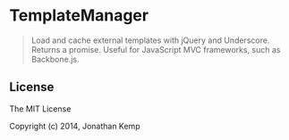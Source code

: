 # TemplateManager

> Load and cache external templates with jQuery and Underscore. Returns a promise. Useful for JavaScript MVC frameworks, such as Backbone.js.

## License 

The MIT License

Copyright (c) 2014, Jonathan Kemp
